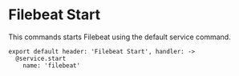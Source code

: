 
# Filebeat Start

This commands starts Filebeat using the default service command.

    export default header: 'Filebeat Start', handler: ->
      @service.start
        name: 'filebeat'
